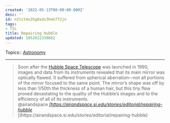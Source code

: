 ```yaml
---
created: '2022-05-13T00:00:00.000Z'
desc: ''
id: n1tct4v2hg0xdx3heh772jn
tags:
- TIL
title: Repairing Hubble
updated: 1652622339662
---
```

   
Topics::  [Astronomy](/not_created.md)   
   
   
---   
<blockquote class="quoteback" darkmode="" data-title="Repairing%20Hubble" data-author="@airandspace" cite="https://airandspace.si.edu/stories/editorial/repairing-hubble">   
                      Soon after the <a href="http://airandspace.si.edu/collections/artifact.cfm?object=nasm_A19870193000" target="_blank" rel="noopener">Hubble Space Telescope</a> was launched in 1990, images and data from its instruments revealed that its main mirror was optically flawed. It suffered from spherical aberration—not all portions of the mirror focused to the same point. The mirror’s shape was off by less than 1/50th the thickness of a human hair, but this tiny flaw proved devastating to the quality of the Hubble’s images and to the efficiency of all of its instruments.   
                      <footer>@airandspace <cite><a href="https://airandspace.si.edu/stories/editorial/repairing-hubble">[https://airandspace.si.edu/stories/editorial/repairing-hubble</a></cite></footer>](https://airandspace.si.edu/stories/editorial/repairing-hubble</a></cite></footer>)   
                      </blockquote>